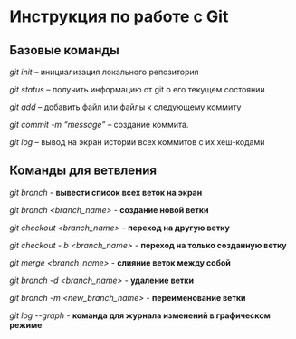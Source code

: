 # Инструкция по работе с Git

## Базовые команды

*git init* – инициализация локального репозитория

*git status* – получить информацию от git о его текущем состоянии

*git add* – добавить файл или файлы к следующему коммиту

*git commit -m “message”* – создание коммита.

*git log* – вывод на экран истории всех коммитов с их хеш-кодами

## Команды для ветвления

*git branch* - **вывести список всех веток на экран**

*git branch <branch_name>* - **создание новой ветки**

*git checkout <branch_name>* - **переход на другую ветку**

*git checkout - b <branch_name>* - **переход на только созданную ветку**

*git merge <branch_name>* - **слияние веток между собой**

*git branch -d <branch_name>* - **удаление ветки**

*git branch -m <new_branch_name>* - **переименование ветки**

*git log --graph* - **команда для журнала изменений в графическом режиме**
